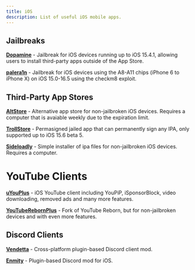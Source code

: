 ```yaml
---
title: iOS 
description: List of useful iOS mobile apps.
---
```


## Jailbreaks
[**Dopamine**](https://ellekit.space/dopamine/) - Jailbreak for iOS devices running up to iOS 15.4.1, allowing users to install third-party apps outside of the App Store.

[**palera1n**](https://palera.in/) - Jailbreak for iOS devices using the A8-A11 chips (iPhone 6 to iPhone X) on iOS 15.0-16.5 using the checkm8 exploit.

## Third-Party App Stores
[**AltStore**](https://altstore.io/) - Alternative app store for non-jailbroken iOS devices. Requires a computer that is avaiable weekly due to the expiration limit.

[**TrollStore**](https://github.com/opa334/TrollStore) - Permasigned jailed app that can permanently sign any IPA, only supported up to iOS 15.6 beta 5.

[**Sideloadly**](https://sideloadly.io/) - Simple installer of ipa files for non-jailbroken iOS devices. Requires a computer.

# YouTube Clients
[**uYouPlus**](https://github.com/qnblackcat/uYouPlus) - iOS YouTube client including YouPiP, iSponsorBlock, video downloading, removed ads and many more features.

[**YouTubeRebornPlus**](https://github.com/arichorn/YouTubeRebornPlus) - Fork of YouTube Reborn, but for non-jailbroken devices and with even more features.

## Discord Clients
[**Vendetta**](https://github.com/vendetta-mod/Vendetta) - Cross-platform plugin-based Discord client mod.  

[**Enmity**](https://enmity.app/) - Plugin-based Discord mod for iOS.

